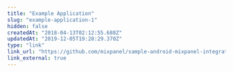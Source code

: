 ```yaml
---
title: "Example Application"
slug: "example-application-1"
hidden: false
createdAt: "2018-04-13T02:12:55.688Z"
updatedAt: "2019-12-05T19:28:29.370Z"
type: "link"
link_url: "https://github.com/mixpanel/sample-android-mixpanel-integration"
link_external: true
---
```

